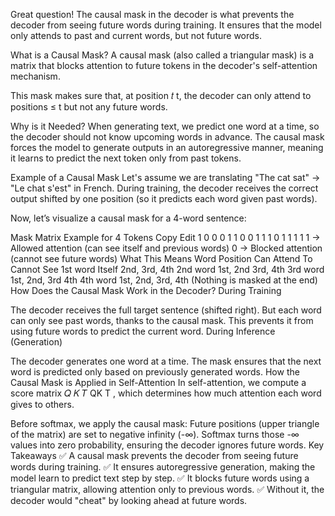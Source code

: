 Great question! The causal mask in the decoder is what prevents the decoder from seeing future words during training. It ensures that the model only attends to past and current words, but not future words.

What is a Causal Mask?
A causal mask (also called a triangular mask) is a matrix that blocks attention to future tokens in the decoder's self-attention mechanism.

This mask makes sure that, at position 
𝑡
t, the decoder can only attend to positions ≤ t but not any future words.

Why is it Needed?
When generating text, we predict one word at a time, so the decoder should not know upcoming words in advance. The causal mask forces the model to generate outputs in an autoregressive manner, meaning it learns to predict the next token only from past tokens.

Example of a Causal Mask
Let's assume we are translating "The cat sat" → "Le chat s'est" in French.
During training, the decoder receives the correct output shifted by one position (so it predicts each word given past words).

Now, let’s visualize a causal mask for a 4-word sentence:

Mask Matrix Example for 4 Tokens
Copy
Edit
1  0  0  0
1  1  0  0
1  1  1  0
1  1  1  1
1 → Allowed attention (can see itself and previous words)
0 → Blocked attention (cannot see future words)
What This Means
Word Position	Can Attend To	Cannot See
1st word	Itself	2nd, 3rd, 4th
2nd word	1st, 2nd	3rd, 4th
3rd word	1st, 2nd, 3rd	4th
4th word	1st, 2nd, 3rd, 4th	(Nothing is masked at the end)
How Does the Causal Mask Work in the Decoder?
During Training

The decoder receives the full target sentence (shifted right).
But each word can only see past words, thanks to the causal mask.
This prevents it from using future words to predict the current word.
During Inference (Generation)

The decoder generates one word at a time.
The mask ensures that the next word is predicted only based on previously generated words.
How the Causal Mask is Applied in Self-Attention
In self-attention, we compute a score matrix 
𝑄
𝐾
𝑇
QK 
T
 , which determines how much attention each word gives to others.

Before softmax, we apply the causal mask:
Future positions (upper triangle of the matrix) are set to negative infinity (-∞).
Softmax turns those -∞ values into zero probability, ensuring the decoder ignores future words.
Key Takeaways
✅ A causal mask prevents the decoder from seeing future words during training.
✅ It ensures autoregressive generation, making the model learn to predict text step by step.
✅ It blocks future words using a triangular matrix, allowing attention only to previous words.
✅ Without it, the decoder would "cheat" by looking ahead at future words.
